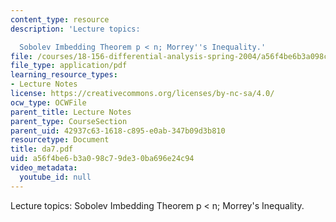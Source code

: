 ```yaml
---
content_type: resource
description: 'Lecture topics:

  Sobolev Imbedding Theorem p < n; Morrey''s Inequality.'
file: /courses/18-156-differential-analysis-spring-2004/a56f4be6b3a098c79de30ba696e24c94_da7.pdf
file_type: application/pdf
learning_resource_types:
- Lecture Notes
license: https://creativecommons.org/licenses/by-nc-sa/4.0/
ocw_type: OCWFile
parent_title: Lecture Notes
parent_type: CourseSection
parent_uid: 42937c63-1618-c895-e0ab-347b09d3b810
resourcetype: Document
title: da7.pdf
uid: a56f4be6-b3a0-98c7-9de3-0ba696e24c94
video_metadata:
  youtube_id: null
---
```

Lecture topics:
Sobolev Imbedding Theorem p < n; Morrey's Inequality.
